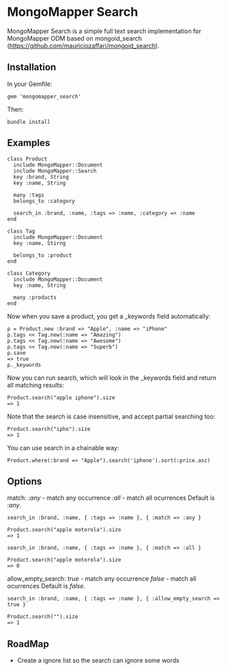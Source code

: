 MongoMapper Search
============

MongoMapper Search is a simple full text search implementation for MongoMapper ODM based on mongoid_search (https://github.com/mauriciozaffari/mongoid_search).

Installation
--------

In your Gemfile:

    gem 'mongomapper_search'

Then:

    bundle install

Examples
--------

    class Product
      include MongoMapper::Document
      include MongoMapper::Search
      key :brand, String
      key :name, String

      many :tags
      belongs_to :category

      search_in :brand, :name, :tags => :name, :category => :name
    end

    class Tag
      include MongoMapper::Document
      key :name, Stirng

      belongs_to :product
    end

    class Category
      include MongoMapper::Document
      key :name, String

      many :products
    end

Now when you save a product, you get a _keywords field automatically:

    p = Product.new :brand => "Apple", :name => "iPhone"
    p.tags << Tag.new(:name => "Amazing")
    p.tags << Tag.new(:name => "Awesome")
    p.tags << Tag.new(:name => "Superb")
    p.save
    => true
    p._keywords

Now you can run search, which will look in the _keywords field and return all matching results:

    Product.search("apple iphone").size
    => 1

Note that the search is case insensitive, and accept partial searching too:

    Product.search("ipho").size
    => 1
    
You can use search in a chainable way:

    Product.where(:brand => "Apple").search('iphone').sort(:price.asc)


Options
-------

match:
  _:any_ - match any occurrence
  _:all_ - match all ocurrences
  Default is _:any_.

    search_in :brand, :name, { :tags => :name }, { :match => :any }

    Product.search("apple motorola").size
    => 1

    search_in :brand, :name, { :tags => :name }, { :match => :all }

    Product.search("apple motorola").size
    => 0

allow_empty_search:
  _true_ - match any occurrence
  _false_ - match all ocurrences
  Default is _false_.

    search_in :brand, :name, { :tags => :name }, { :allow_empty_search => true }

    Product.search("").size
    => 1
    
RoadMap
----

- Create a ignore list so the search can ignore some words
